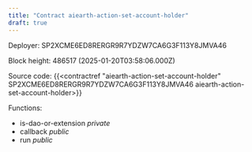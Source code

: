 ```yaml
---
title: "Contract aiearth-action-set-account-holder"
draft: true
---
```

Deployer: SP2XCME6ED8RERGR9R7YDZW7CA6G3F113Y8JMVA46


 



Block height: 486517 (2025-01-20T03:58:06.000Z)

Source code: {{<contractref "aiearth-action-set-account-holder" SP2XCME6ED8RERGR9R7YDZW7CA6G3F113Y8JMVA46 aiearth-action-set-account-holder>}}

Functions:

* is-dao-or-extension _private_
* callback _public_
* run _public_
